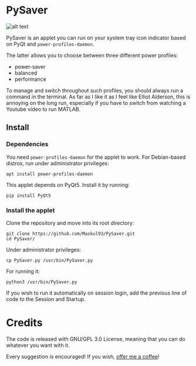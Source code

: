 # PySaver

![alt text](https://www.guidomascia.blog/wp-content/uploads/2024/01/sample_screenshot.png)

PySaver is an applet you can run on your system tray icon indicator based on PyQt and <code>power-profiles-daemon</code>. 

The latter allows you to choose between three different power profiles:
- power-saver
- balanced
- performance

To manage and switch throughout such profiles, you should always run a command in the terminal. As far as I like it as I feel like Elliot Alderson, this is annoying on the long run, especially if you have to switch from watching a Youtube video to run MATLAB. 

## Install
### Dependencies

You need <code>power-profiles-daemon</code> for the applet to work. For Debian-based distros, run under administrator privileges:

```
apt install power-profiles-daemon
```

This applet depends on PyQt5. Install it by running:

```
pip install PyQt5
```

### Install the applet

Clone the repository and move into its root directory:

```
git clone https://github.com/Maskul93/PySaver.git
cd PySaver/
```

Under administrator privileges:

```
cp PySaver.py /usr/bin/PySaver.py
```

For running it:

```
python3 /usr/bin/PySaver.py
```

If you wish to run it automatically on session login, add the previous line of code to the Session and Startup.

# Credits
The code is released with GNU/GPL 3.0 License, meaning that you can do whatever you want with it. 

Every suggestion is encouraged! If you wish, <a href="https://www.paypal.com/donate/?business=FTGEV3H8Z7Y7W&no_recurring=0&item_name=If+you+are+buying+me+a+coffee%2C+remember+the+inflation%21&currency_code=EUR">offer me a coffee</a>!
